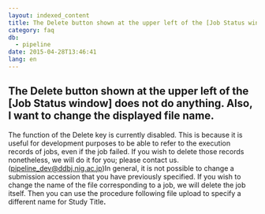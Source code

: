 ```yaml
---
layout: indexed_content
title: The Delete button shown at the upper left of the [Job Status window] does not do anything. Also, I want to change the displayed file name.
category: faq
db:
  - pipeline
date: 2015-04-28T13:46:41
lang: en
---
```


## The Delete button shown at the upper left of the [Job Status window] does not do anything. Also, I want to change the displayed file name.

The function of the Delete key is currently disabled. This is because it is useful for development purposes to be able to refer to the execution records of jobs, even if the job failed. If you wish to delete those records nonetheless, we will do it for you; please contact us. (pipeline_dev@ddbj.nig.ac.jp)In general, it is not possible to change a submission accession that you have previously specified. If you wish to change the name of the file corresponding to a job, we will delete the job itself. Then you can use the procedure following file upload to specify a different name for Study Title<strong>.</strong>